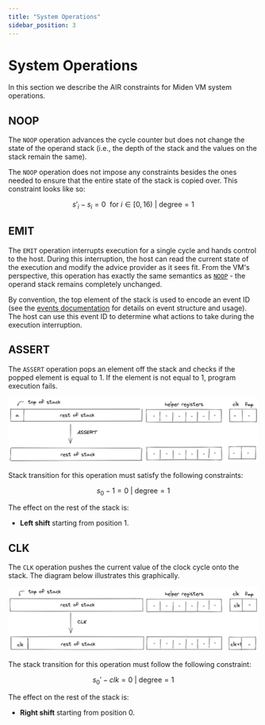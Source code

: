 ```yaml
---
title: "System Operations"
sidebar_position: 3
---
```


# System Operations
In this section we describe the AIR constraints for Miden VM system operations.

## NOOP
The `NOOP` operation advances the cycle counter but does not change the state of the operand stack (i.e., the depth of the stack and the values on the stack remain the same).

The `NOOP` operation does not impose any constraints besides the ones needed to ensure that the entire state of the stack is copied over. This constraint looks like so:

$$
s'_i - s_i = 0 \ \text{ for } i \in [0, 16) \text { | degree} = 1
$$

## EMIT
The `EMIT` operation interrupts execution for a single cycle and hands control to the host. During this interruption, the host can read the current state of the execution and modify the advice provider as it sees fit. From the VM's perspective, this operation has exactly the same semantics as [`NOOP`](#noop) - the operand stack remains completely unchanged.

By convention, the top element of the stack is used to encode an event ID (see the [events documentation](../../user_docs/assembly/events.md) for details on event structure and usage). The host can use this event ID to determine what actions to take during the execution interruption.

## ASSERT
The `ASSERT` operation pops an element off the stack and checks if the popped element is equal to $1$. If the element is not equal to $1$, program execution fails.

![assert](../../img/design/stack/system_ops/ASSERT.png)

Stack transition for this operation must satisfy the following constraints:

$$
s_0 - 1 = 0 \text{ | degree} = 1
$$

The effect on the rest of the stack is:
* **Left shift** starting from position $1$.

## CLK
The `CLK` operation pushes the current value of the clock cycle onto the stack. The diagram below illustrates this graphically.

![clk](../../img/design/stack/system_ops/CLK.png)

The stack transition for this operation must follow the following constraint:

$$
s_0' - clk = 0 \text{ | degree} = 1
$$

The effect on the rest of the stack is:
* **Right shift** starting from position $0$.
